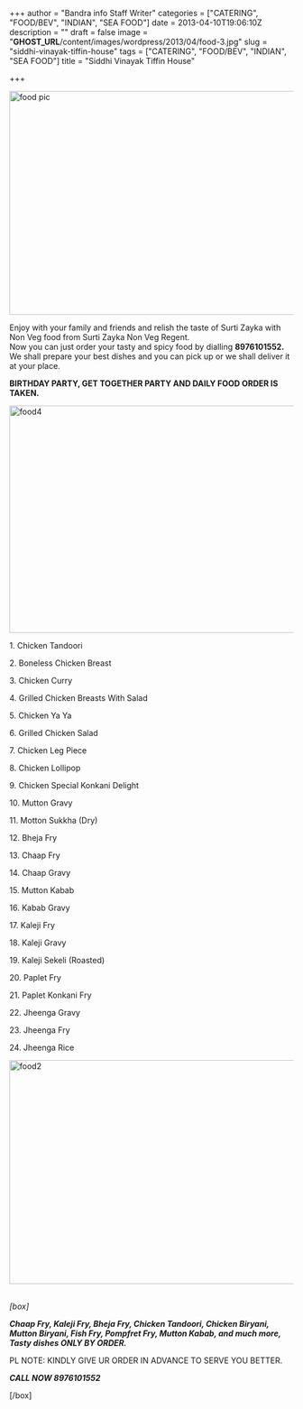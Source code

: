 +++
author = "Bandra info Staff Writer"
categories = ["CATERING", "FOOD/BEV", "INDIAN", "SEA FOOD"]
date = 2013-04-10T19:06:10Z
description = ""
draft = false
image = "__GHOST_URL__/content/images/wordpress/2013/04/food-3.jpg"
slug = "siddhi-vinayak-tiffin-house"
tags = ["CATERING", "FOOD/BEV", "INDIAN", "SEA FOOD"]
title = "Siddhi Vinayak Tiffin House"

+++


<p><a href="https://i2.wp.com/bandra.info/wp-content/uploads/2013/04/food-pic.jpg?ssl=1"><img loading="lazy" class="size-full wp-image-490 aligncenter" alt="food pic" src="https://i2.wp.com/bandra.info/wp-content/uploads/2013/04/food-pic.jpg?resize=599%2C397&#038;ssl=1" width="599" height="397" srcset="https://i2.wp.com/bandra.info/wp-content/uploads/2013/04/food-pic.jpg?w=599&amp;ssl=1 599w, https://i2.wp.com/bandra.info/wp-content/uploads/2013/04/food-pic.jpg?resize=300%2C198&amp;ssl=1 300w" sizes="(max-width: 599px) 100vw, 599px" data-recalc-dims="1" /></a></p>
<p style="text-align: left;">Enjoy with your family and friends and relish the taste of Surti Zayka with Non Veg food from Surti Zayka Non Veg Regent.<br />
Now you can just order your tasty and spicy food by dialling <strong>8976101552.</strong><br />
We shall prepare your best dishes and you can pick up or we shall deliver it at your place.</p>
<p><strong>BIRTHDAY PARTY, GET TOGETHER PARTY AND DAILY FOOD ORDER IS TAKEN.</strong></p>
<p><a href="https://i2.wp.com/bandra.info/wp-content/uploads/2013/04/food4.jpg?ssl=1"><img loading="lazy" class="size-full wp-image-507 aligncenter" alt="food4" src="https://i2.wp.com/bandra.info/wp-content/uploads/2013/04/food4.jpg?resize=602%2C403&#038;ssl=1" width="602" height="403" srcset="https://i2.wp.com/bandra.info/wp-content/uploads/2013/04/food4.jpg?w=602&amp;ssl=1 602w, https://i2.wp.com/bandra.info/wp-content/uploads/2013/04/food4.jpg?resize=300%2C200&amp;ssl=1 300w" sizes="(max-width: 602px) 100vw, 602px" data-recalc-dims="1" /></a></p>
<p>1. Chicken Tandoori</p>
<p>2. Boneless Chicken Breast</p>
<p>3. Chicken Curry</p>
<p>4. Grilled Chicken Breasts With Salad</p>
<p>5. Chicken Ya Ya</p>
<p>6. Grilled Chicken Salad</p>
<p>7. Chicken Leg Piece</p>
<p>8. Chicken Lollipop</p>
<p>9. Chicken Special Konkani Delight</p>
<p>10. Mutton Gravy</p>
<p>11. Motton Sukkha (Dry)</p>
<p>12. Bheja Fry</p>
<p>13. Chaap Fry</p>
<p>14. Chaap Gravy</p>
<p>15. Mutton Kabab</p>
<p>16. Kabab Gravy</p>
<p>17. Kaleji Fry</p>
<p>18. Kaleji Gravy</p>
<p>19. Kaleji Sekeli (Roasted)</p>
<p>20. Paplet Fry</p>
<p>21. Paplet Konkani Fry</p>
<p>22. Jheenga Gravy</p>
<p>23. Jheenga Fry</p>
<p>24. Jheenga Rice</p>
<p><a href="https://i0.wp.com/bandra.info/wp-content/uploads/2013/04/food2.jpg?ssl=1"><img loading="lazy" class="size-full wp-image-493 aligncenter" alt="food2" src="https://i0.wp.com/bandra.info/wp-content/uploads/2013/04/food2.jpg?resize=599%2C397&#038;ssl=1" width="599" height="397" srcset="https://i0.wp.com/bandra.info/wp-content/uploads/2013/04/food2.jpg?w=599&amp;ssl=1 599w, https://i0.wp.com/bandra.info/wp-content/uploads/2013/04/food2.jpg?resize=300%2C198&amp;ssl=1 300w" sizes="(max-width: 599px) 100vw, 599px" data-recalc-dims="1" /></a></p>
<p><em id="__mceDel"><br />
[box]</em></p>
<p><em id="__mceDel"><em id="__mceDel"><strong>Chaap Fry, Kaleji Fry, Bheja Fry, Chicken Tandoori, Chicken Biryani, Mutton Biryani, Fish Fry, Pompfret Fry, Mutton Kabab, and much more, Tasty dishes ONLY BY ORDER.<em id="__mceDel"></em></strong></em></em></p>
<p>PL NOTE: KINDLY GIVE UR ORDER IN ADVANCE TO SERVE YOU BETTER.</p>
<p><em id="__mceDel"><strong>CALL NOW 8976101552</strong></em></p>
<p>[/box]</p>
<p>&nbsp;</p>




